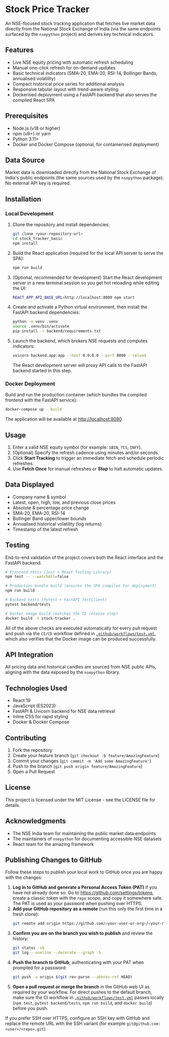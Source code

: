# Stock Price Tracker

An NSE-focused stock tracking application that fetches live market data directly from the National Stock Exchange of India (via the same endpoints surfaced by the `nsepython` project) and derives key technical indicators.

## Features

- Live NSE equity pricing with automatic refresh scheduling
- Manual one-click refresh for on-demand updates
- Basic technical indicators (SMA-20, EMA-20, RSI-14, Bollinger Bands, annualised volatility)
- Compact historical price series for additional analysis
- Responsive tabular layout with trend-aware styling
- Dockerised deployment using a FastAPI backend that also serves the compiled React SPA

## Prerequisites

- Node.js (v18 or higher)
- npm (v8+) or yarn
- Python 3.11+
- Docker and Docker Compose (optional, for containerised deployment)

## Data Source

Market data is downloaded directly from the National Stock Exchange of India's public endpoints (the same sources used by the `nsepython` package). No external API key is required.

## Installation

### Local Development

1. Clone the repository and install dependencies:
   ```bash
   git clone <your-repository-url>
   cd stock_tracker_basic
   npm install
   ```

2. Build the React application (required for the local API server to serve the SPA):
   ```bash
   npm run build
   ```

3. (Optional, recommended for development) Start the React development server in a new terminal session so you get hot reloading while editing the UI:
   ```bash
   REACT_APP_API_BASE_URL=http://localhost:8080 npm start
   ```

4. Create and activate a Python virtual environment, then install the FastAPI backend dependencies:
   ```bash
   python -m venv .venv
   source .venv/bin/activate
   pip install -r backend/requirements.txt
   ```

5. Launch the backend, which brokers NSE requests and computes indicators:
   ```bash
   uvicorn backend.app:app --host 0.0.0.0 --port 8080 --reload
   ```

   The React development server will proxy API calls to the FastAPI backend started in this step.

### Docker Deployment

Build and run the production container (which bundles the compiled frontend with the FastAPI service):

```bash
docker-compose up --build
```

The application will be available at [http://localhost:8080](http://localhost:8080).

## Usage

1. Enter a valid NSE equity symbol (for example: `SBIN`, `TCS`, `INFY`).
2. (Optional) Specify the refresh cadence using minutes and/or seconds.
3. Click **Start Tracking** to trigger an immediate fetch and schedule periodic refreshes.
4. Use **Fetch Once** for manual refreshes or **Stop** to halt automatic updates.

## Data Displayed

- Company name & symbol
- Latest, open, high, low, and previous close prices
- Absolute & percentage price change
- SMA-20, EMA-20, RSI-14
- Bollinger Band upper/lower bounds
- Annualised historical volatility (log returns)
- Timestamp of the latest refresh

## Testing

End-to-end validation of the project covers both the React interface and the FastAPI backend.

```bash
# Frontend tests (Jest + React Testing Library)
npm test -- --watchAll=false

# Production bundle build (ensures the SPA compiles for deployment)
npm run build

# Backend tests (Pytest + FastAPI TestClient)
pytest backend/tests

# Docker image build (matches the CI release step)
docker build -t stock-tracker .
```

All of the above checks are executed automatically for every pull request and push via the
`CI/CD` workflow defined in [`.github/workflows/test.yml`](.github/workflows/test.yml), which
also verifies that the Docker image can be produced successfully.

## API Integration

All pricing data and historical candles are sourced from NSE public APIs, aligning with the data exposed by the `nsepython` library.

## Technologies Used

- React 19
- JavaScript (ES2023)
- FastAPI & Uvicorn backend for NSE data retrieval
- Inline CSS for rapid styling
- Docker & Docker Compose

## Contributing

1. Fork the repository
2. Create your feature branch (`git checkout -b feature/AmazingFeature`)
3. Commit your changes (`git commit -m 'Add some AmazingFeature'`)
4. Push to the branch (`git push origin feature/AmazingFeature`)
5. Open a Pull Request

## License

This project is licensed under the MIT License - see the LICENSE file for details.

## Acknowledgments

- The NSE India team for maintaining the public market data endpoints
- The maintainers of `nsepython` for documenting accessible NSE datasets
- React team for the amazing framework

## Publishing Changes to GitHub

Follow these steps to publish your local work to GitHub once you are happy with the changes:

1. **Log in to GitHub and generate a Personal Access Token (PAT)** if you have not already done so. Go to <https://github.com/settings/tokens>, create a classic token with the `repo` scope, and copy it somewhere safe. The PAT is used as your password when pushing over HTTPS.
2. **Add your GitHub repository as a remote** (run this only the first time in a fresh clone):
   ```bash
   git remote add origin https://github.com/<your-user-or-org>/<your-repo>.git
   ```
3. **Confirm you are on the branch you wish to publish** and review the history:
   ```bash
   git status -sb
   git log --oneline --decorate --graph -5
   ```
4. **Push the branch to GitHub**, authenticating with your PAT when prompted for a password:
   ```bash
   git push -u origin $(git rev-parse --abbrev-ref HEAD)
   ```
5. **Open a pull request or merge the branch** in the GitHub web UI as required by your workflow. For direct pushes to the default branch, make sure the CI workflow in [`.github/workflows/test.yml`](.github/workflows/test.yml) passes locally (`npm test`, `pytest backend/tests`, `npm run build`, and `docker build`) before you push.

If you prefer SSH over HTTPS, configure an SSH key with GitHub and replace the remote URL with the SSH variant (for example `git@github.com:<user>/<repo>.git`).

